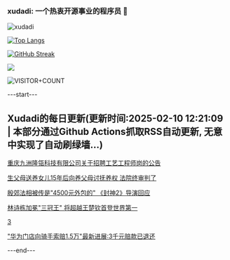 ### xudadi: 一个热衷开源事业的程序员 👋

![xudadi](https://github-readme-stats-git-masterorgs-github-readme-stats-team.vercel.app/api?username=xudadi)

[![Top Langs](https://github-readme-stats.vercel.app/api/top-langs/?username=xudadi)](https://github.com/anuraghazra/github-readme-stats)

[![GitHub Streak](https://streak-stats.demolab.com?user=xudadi&locale=zh_Hans)](https://git.io/streak-stats)

![](https://raw.githubusercontent.com/xudadi/xudadi/main/assets/github-contribution-grid-snake.svg)

![VISITOR+COUNT](https://komarev.com/ghpvc/?username=xudadi&label=VISITOR+COUNT)


---start---

## Xudadi的每日更新(更新时间:2025-02-10 12:21:09 | 本部分通过Github Actions抓取RSS自动更新, 无意中实现了自动刷绿墙...)

[重庆九洲隆瓴科技有限公司关于招聘工艺工程师岗的公告](https://www.gongkaoleida.com/article/2281834)

[生父母送养女儿15年后向养父母讨抚养权 法院终审判了](https://m.163.com/news/article/JNVA26IQ053469KC.html)

[殷郊法相被传是"4500元外包的" 《封神2》导演回应](https://m.163.com/news/article/JNVQEE3S051492LM.html)

[林诗栋加冕"三冠王" 将超越王楚钦首登世界第一](https://m.163.com/news/article/JO04N30D0514R9KQ.html)

[3](https://m.163.com/touch/news/sub/domestic)

["华为门店向骑手索赔1.5万"最新进展:3千元赔款已退还](https://m.163.com/news/article/JNTBRT4M05129QAF.html)

---end---
